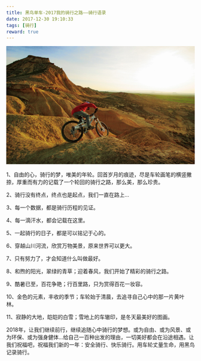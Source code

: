 ```yaml
---
title: 黑鸟单车-2017我的骑行之路——骑行语录
date: 2017-12-30 19:10:33
tags: [骑行]
reward: true
---
```

![2017我的骑行之路——骑行语录](https://raw.githubusercontent.com/gaobingzhi/Blog-Back-Up/master/ridePhotos/qixingyulu.jpg)

1、自由的心，骑行的梦，唯美的年轮。回首岁月的痕迹，尽是车轮画笔的横竖撇捺，厚重而有力的记载了一个轮回的骑行之路，那么美，那么珍贵。
<!-- more -->
2、骑行没有终点，终点也是起点，我们一直在路上...

3、每一个数据，都是骑行历程的见证。

4、每一滴汗水，都会记载在这里。

5、一起骑行的日子，都是可以铭记于心的。

6、穿越山川河流，欣赏万物美景，原来世界可以更大。

7、只有努力了，才会知道什么叫做最好。

8、和煦的阳光，翠绿的青草；迎着春风，我们开始了精彩的骑行之路。

9、酷暑已至，百花争艳；行百里路，只为赏得百花一妆容。

10、金色的元素，丰收的季节；车轮始于清晨，去追寻自己心中的那一片黄叶林。

11、寂静的大地，皑皑的白雪；雪地上的车辙印，是冬天最美好的图画。

2018年，让我们继续前行，继续追随心中骑行的梦想。或为自由、或为风景、或为环保、或为强身健体...给自己一百种出发的理由，一切美好都会在沿途相遇。让我们祝福吧，祝福我们新的一年：安全骑行、快乐骑行。用车轮丈量生命，用黑鸟记录骑行。